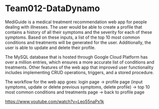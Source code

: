 # Team012-DataDynamo

MediGuide is a medical treatment recommendation web app for people dealing with illnesses. The user would be able to create a profile that contains a history
of all their symptoms and the severity for each of these symptoms. Based on these inputs, a list of the top 10 most common conditions and treatments will be
generated for the user. Additionally, the user is able to update and delete their profile.

The MySQL database that is hosted through Google Cloud Platform has over a million entries, which ensures a more accurate list of conditions and treatments.
Other features of the web app that improved user functionality includes implementing CRUD operations, triggers, and a stored procedure.

The workflow for the web app goes: login page -> profile page (input symptoms, update or delete previous symptoms, delete profile) -> top 10 most common
conditions and treatments page -> back to profile page

https://www.youtube.com/watch?v=Leo55naPx1k
